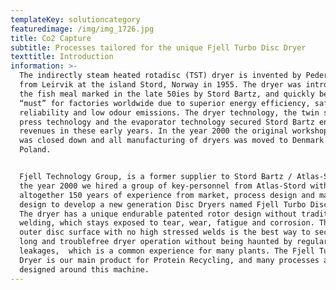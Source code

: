 ```yaml
---
templateKey: solutioncategory
featuredimage: /img/img_1726.jpg
title: Co2 Capture
subtitle: Processes tailored for the unique Fjell Turbo Disc Dryer
texttitle: Introduction
information: >-
  The indirectly steam heated rotadisc (TST) dryer is invented by Peder Solheim
  from Leirvik at the island Stord, Norway in 1955. The dryer was introduced in
  the fish meal marked in the late 50ies by Stord Bartz, and quickly became a
  “must” for factories worldwide due to superior energy efficiency, safety,
  reliability and low odour emissions. The dryer technology, the twin screw
  press technology and the evaporator technology secured Stord Bartz enormous
  revenues in these early years. In the year 2000 the original workshop at Stord
  was closed down and all manufacturing of dryers was moved to Denmark and
  Poland.


  Fjell Technology Group, is a former supplier to Stord Bartz / Atlas-Stord. In
  the year 2000 we hired a group of key-personnel from Atlas-Stord with
  altogether 150 years of experience from market, process design and machine
  design to develop a new generation Disc Dryers named Fjell Turbo Disc Dryer.
  The dryer has a unique endurable patented rotor design without traditional
  welding, which stays exposed to tear, wear, fatigue and corrosion. The smooth
  outer disc surface with no high stressed welds is the best way to secure a
  long and troublefree dryer operation without being haunted by regular steam
  leakages,  which is a common experience for many plants. The Fjell Turbo Disc
  Dryer is our main product for Protein Recycling, and many processes are
  designed around this machine.
---
```


